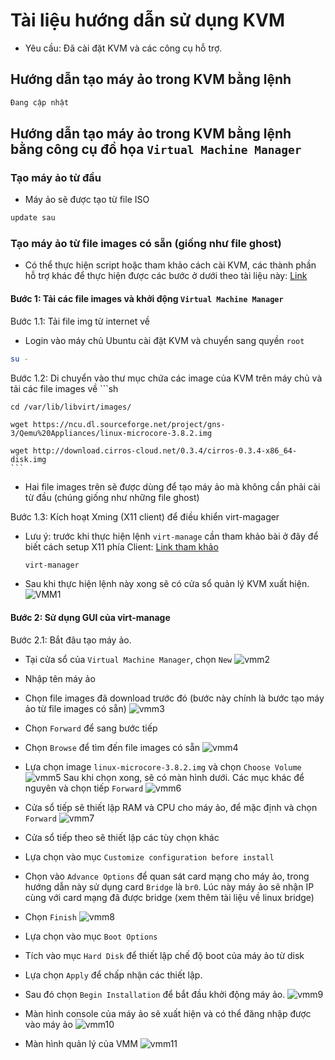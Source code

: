 # Tài liệu hướng dẫn sử dụng KVM
- Yêu cầu: Đã cài đặt KVM và các công cụ hỗ trợ.

## Hướng dẫn tạo máy ảo trong KVM bằng lệnh
```sh
Đang cập nhật
```

## Hướng dẫn tạo máy ảo trong KVM bằng lệnh bằng công cụ đồ họa `Virtual Machine Manager`
### Tạo máy ảo từ đầu

- Máy ảo sẽ được tạo từ file ISO

```sh
update sau
```

### Tạo máy ảo từ file images có sẵn (giống như file ghost)
- Có thể thực hiện script hoặc tham khảo cách cài KVM, các thành phần hỗ trợ khác để thực hiện được các bước ở dưới theo tài liệu này: [Link](https://github.com/congto/KVM-QEMU/blob/master/docs/ghichep-kvm.md#hướng-dẫn-sử-dụng-kvm-bằng-xming)

#### Bước 1: Tải các file images và khởi động `Virtual Machine Manager`

Bước 1.1: Tải file img từ internet về
- Login vào máy chủ Ubuntu cài đặt KVM và chuyển sang quyền `root`
```sh
su -
```

Bước 1.2: Di chuyển vào thư mục chứa các image của KVM trên máy chủ và tải các file images về
	```sh

	cd /var/lib/libvirt/images/

	wget https://ncu.dl.sourceforge.net/project/gns-3/Qemu%20Appliances/linux-microcore-3.8.2.img

	wget http://download.cirros-cloud.net/0.3.4/cirros-0.3.4-x86_64-disk.img
	```

- Hai file images trên sẽ được dùng để tạo máy ảo mà không cần phải cài từ đầu (chúng giống như những file ghost)

Bước 1.3: Kích hoạt Xming (X11 client) để điều khiển virt-magager
-  Lưu ý: trước khi thực hiện lệnh `virt-manage` cần tham khảo bài ở đây để biết cách setup X11 phía Client: [Link tham khảo](https://github.com/congto/KVM-QEMU/blob/master/docs/ghichep-kvm.md#hướng-dẫn-sử-dụng-kvm-bằng-xming)
	```sh
	virt-manager
	```

- Sau khi thực hiện lệnh này xong sẽ có cửa sổ quản lý KVM xuất hiện.
![VMM1](../images/vmm1.png)

#### Bước 2: Sử dụng GUI của virt-manage

Bước 2.1: Bắt đâu tạo máy ảo.
- Tại cửa sổ của `Virtual Machine Manager`, chọn `New`
![vmm2](../images/vmm2.png)

- Nhập tên máy ảo
- Chọn file images đã download trước đó (bước này chính là bước tạo máy ảo từ file images có sẵn)
![vmm3](../images/vmm3.png)
- Chọn `Forward` để sang bước tiếp

- Chọn `Browse` để tìm đến file images có sẵn
![vmm4](../images/vmm4.png)

- Lựa chọn image `linux-microcore-3.8.2.img` và chọn `Choose Volume`
![vmm5](../images/vmm5.png)
Sau khi chọn xong, sẽ có màn hình dưới. Các mục khác để nguyên và chọn tiếp `Forward`
![vmm6](../images/vmm6.png)

- Cửa sổ tiếp sẽ thiết lập RAM và CPU cho máy ảo, để mặc định và chọn `Forward`
![vmm7](../images/vmm7.png)

- Cửa sổ tiếp theo sẽ thiết lập các tùy chọn khác
 - Lựa chọn vào mục `Customize configuration before install`
 - Chọn vào `Advance Options` để quan sát card mạng cho máy ảo, trong hướng dẫn này sử dụng card `Bridge` là `br0`. Lúc này máy ảo sẽ nhận IP cùng với card mạng đã được bridge (xem thêm tài liệu về linux bridge)
- Chọn `Finish`
![vmm8](../images/vmm8.png)

- Lựa chọn vào mục `Boot Options`
- Tích vào mục `Hard Disk` để thiết lập chế độ boot của máy ảo từ disk
- Lựa chọn `Apply` để chấp nhận các thiết lập.
- Sau đó chọn `Begin Installation` để bắt đầu khởi động máy ảo.
![vmm9](../images/vmm9.png)

- Màn hình console của máy ảo sẽ xuất hiện và có thể đăng nhập được vào máy ảo
![vmm10](../images/vmm10.png)


- Màn hình quản lý của VMM
![vmm11](../images/vmm11.png)